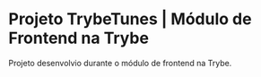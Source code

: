 # Projeto TrybeTunes | Módulo de Frontend na Trybe
Projeto desenvolvio durante o módulo de frontend na Trybe.
